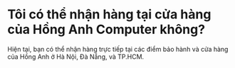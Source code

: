# Tôi có thể nhận hàng tại cửa hàng của Hồng Anh Computer không?

Hiện tại, bạn có thể nhận hàng trực tiếp tại các điểm bảo hành và cửa hàng của Hồng Anh ở Hà Nội, Đà Nẵng, và TP.HCM.

